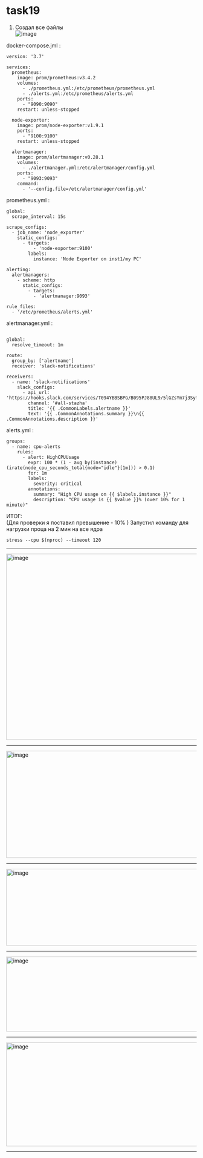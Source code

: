 # task19
1. Создал все файлы <br>
![image](https://github.com/user-attachments/assets/e9883c0e-3f7f-4f7c-9602-191b0826ac9c)

docker-compose.jml :<br>
```
version: '3.7'

services:
  prometheus:
    image: prom/prometheus:v3.4.2 
    volumes:
      - ./prometheus.yml:/etc/prometheus/prometheus.yml
      - ./alerts.yml:/etc/prometheus/alerts.yml
    ports:
      - "9090:9090"
    restart: unless-stopped

  node-exporter:
    image: prom/node-exporter:v1.9.1 
    ports:
      - "9100:9100"
    restart: unless-stopped

  alertmanager:
    image: prom/alertmanager:v0.28.1 
    volumes:
      - ./alertmanager.yml:/etc/alertmanager/config.yml
    ports:
      - "9093:9093"
    command:
      - '--config.file=/etc/alertmanager/config.yml'
```

prometheus.yml : <br>
```
global:
  scrape_interval: 15s

scrape_configs:
  - job_name: 'node_exporter'
    static_configs:
      - targets:
          - 'node-exporter:9100'
        labels:
          instance: 'Node Exporter on inst1/my PC'

alerting:
  alertmanagers:
    - scheme: http
      static_configs:
        - targets:
          - 'alertmanager:9093'

rule_files:
  - '/etc/prometheus/alerts.yml'
```

alertmanager.yml : <br>
```

global:
  resolve_timeout: 1m

route:
  group_by: ['alertname']
  receiver: 'slack-notifications'

receivers:
  - name: 'slack-notifications'
    slack_configs:
      - api_url: 'https://hooks.slack.com/services/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'
        channel: '#all-stazha'
        title: '{{ .CommonLabels.alertname }}'
        text: '{{ .CommonAnnotations.summary }}\n{{ .CommonAnnotations.description }}'

```

alerts.yml : <br>
```
groups:
  - name: cpu-alerts
    rules:
      - alert: HighCPUUsage
        expr: 100 * (1 - avg by(instance) (irate(node_cpu_seconds_total{mode="idle"}[1m])) > 0.1)
        for: 1m
        labels:
          severity: critical
        annotations:
          summary: "High CPU usage on {{ $labels.instance }}"
          description: "CPU usage is {{ $value }}% (over 10% for 1 minute)"
```

ИТОГ: <br>
(Для проверки я поставил превышение - 10% )
Запустил команду для нагрузки проца на 2 мин на все ядра
```
stress --cpu $(nproc) --timeout 120 
```
___________________________________________________________________________________________________________________________
<img width="990" height="492" alt="image" src="https://github.com/user-attachments/assets/14edfbdc-0c4e-458f-9071-5dde00eb882f" />

___________________________________________________________________________________________________________________________

<img width="1908" height="283" alt="image" src="https://github.com/user-attachments/assets/4b16a1d5-45e6-49e3-ab3d-5263750fedef" />

___________________________________________________________________________________________________________________________

<img width="1912" height="203" alt="image" src="https://github.com/user-attachments/assets/2793b7ea-f8f4-4ee7-b827-02d5171adf50" />

___________________________________________________________________________________________________________________________

<img width="849" height="198" alt="image" src="https://github.com/user-attachments/assets/49b6cf3b-1cb4-428d-bf35-e4ac8080df9e" />

___________________________________________________________________________________________________________________________

<img width="937" height="274" alt="image" src="https://github.com/user-attachments/assets/40df78ad-72ce-4cbf-98c6-294fa3b00404" />

___________________________________________________________________________________________________________________________













